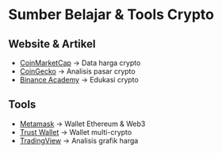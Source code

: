 # Sumber Belajar & Tools Crypto

## Website & Artikel
- [CoinMarketCap](https://coinmarketcap.com) → Data harga crypto
- [CoinGecko](https://coingecko.com) → Analisis pasar crypto
- [Binance Academy](https://academy.binance.com) → Edukasi crypto

## Tools
- [Metamask](https://metamask.io) → Wallet Ethereum & Web3
- [Trust Wallet](https://trustwallet.com) → Wallet multi-crypto
- [TradingView](https://tradingview.com) → Analisis grafik harga
